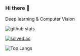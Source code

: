### Hi there 👋
Deep learning & Computer Vision

![github stats](https://github-readme-stats.vercel.app/api?username=GaengKo&show_icons=true&theme=radical&hide=contribs,prs,stars&count_private=true)

[![solved.ac](http://mazassumnida.wtf/api/v2/generate_badge?boj=oom2024)](https://solved.ac/oom2024)

![Top Langs](https://github-readme-stats.vercel.app/api/top-langs/?username=GaengKo&langs_count=4&hide=TSQL,RPC,ShaderLab&layout=compact)
<!--
**GaengKo/GaengKo** is a ✨ _special_ ✨ repository because its `README.md` (this file) appears on your GitHub profile.

Here are some ideas to get you started:

- 🔭 I’m currently working on ...
- 🌱 I’m currently learning 
- 👯 I’m looking to collaborate on ...
- 🤔 I’m looking for help with ...
- 💬 Ask me about ...
- 📫 How to reach me: ...
- 😄 Pronouns: ...
- ⚡ Fun fact: ...
-->
